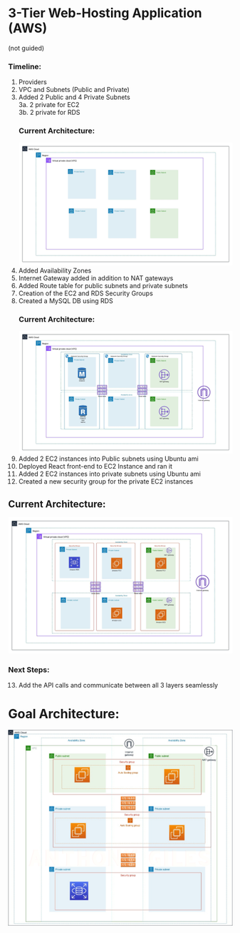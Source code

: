# 3-Tier Web-Hosting Application (AWS)
(not guided)

### Timeline:
1. Providers
2. VPC and Subnets (Public and Private)
3. Added 2 Public and 4 Private Subnets  
   3a. 2 private for EC2  
   3b. 2 private for RDS
    ### Current Architecture:
    ![Current Architecture at Step 3.](/img/firstpartial.jpeg)
4. Added Availability Zones
5. Internet Gateway added in addition to NAT gateways
6. Added Route table for public subnets and private subnets
7. Creation of the EC2 and RDS Security Groups
8. Created a MySQL DB using RDS
   ### Current Architecture:
   ![Current Architecture at Step 8.](/img/partial_architecture.jpeg)
9. Added 2 EC2 instances into Public subnets using Ubuntu ami
10. Deployed React front-end to EC2 Instance and ran it
11. Added 2 EC2 instances into private subnets using Ubuntu ami
12. Created a new security group for the private EC2 instances
   ## Current Architecture:
   ![Current Architecture at Step 12.](/img/instancecomplete.jpeg)

### Next Steps:
13. Add the API calls and communicate between all 3 layers seamlessly

# Goal Architecture:
![AWS 3-Tier Architecture](/img/image.png)
